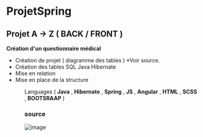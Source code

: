 # ProjetSpring



## Projet A -> Z ( **BACK** / **FRONT** )

**Création d'un questionnaire médical**

<ul>
  <li>Création de projet ( diagramme des tables ) *Voir source.</li>
  <li>Création des tables SQL Java Hibernate</li>
  <li>Mise en relation</li>
  <li>Mise en place de la structure</li>
<ul>

Languages ( **Java** , **Hibernate** , **Spring** , **JS** , **Angular** , **HTML** , **SCSS** , **BOOTSRAAP** ) 

### source 

  ![image](https://user-images.githubusercontent.com/70025681/168039635-49ecf64e-1f5d-41c3-b649-004fc11506e8.png)

